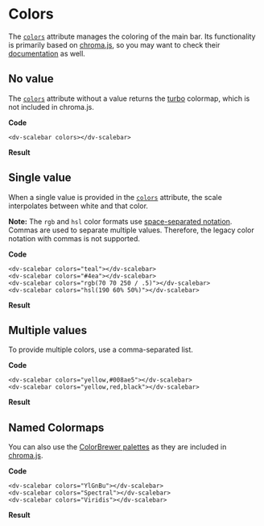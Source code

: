 # Colors

The [`colors`](/docs/colors) attribute manages the coloring of the main bar. Its functionality is primarily based on [chroma.js](https://www.npmjs.com/package/chroma-js), so you may want to check their [documentation](https://gka.github.io/chroma.js/) as well.

## No value

The [`colors`](/docs/colors) attribute without a value returns the [turbo](https://research.google/blog/turbo-an-improved-rainbow-colormap-for-visualization/) colormap, which is not included in chroma.js.

**Code**
```html{4}
<dv-scalebar colors></dv-scalebar>
```
**Result**
<dv-scalebar colors></dv-scalebar>

## Single value

When a single value is provided in the [`colors`](/docs/colors) attribute, the scale interpolates between white and that color.

**Note:** The `rgb` and `hsl` color formats use [space-separated notation](https://developer.mozilla.org/en-US/blog/css-color-module-level-4/#syntax_changes_for_color_functions). Commas are used to separate multiple values. Therefore, the legacy color notation with commas is not supported.

**Code**
```html{4}
<dv-scalebar colors="teal"></dv-scalebar>
<dv-scalebar colors="#4ea"></dv-scalebar>
<dv-scalebar colors="rgb(70 70 250 / .5)"></dv-scalebar>
<dv-scalebar colors="hsl(190 60% 50%)"></dv-scalebar>
```
**Result**
<dv-scalebar colors="teal"></dv-scalebar>
<dv-scalebar colors="#4ea"></dv-scalebar>
<dv-scalebar colors="rgb(70 70 250 / .5)"></dv-scalebar>
<dv-scalebar colors="hsl(190 60% 50%)"></dv-scalebar>

## Multiple values

To provide multiple colors, use a comma-separated list.

**Code**
```html{4}
<dv-scalebar colors="yellow,#008ae5"></dv-scalebar>
<dv-scalebar colors="yellow,red,black"></dv-scalebar>
```
**Result**
<dv-scalebar colors="yellow,#008ae5"></dv-scalebar>
<dv-scalebar colors="yellow,red,black"></dv-scalebar>

## Named Colormaps

You can also use the [ColorBrewer palettes](http://colorbrewer2.org/) as they are included in [chroma.js](https://github.com/gka/chroma.js/blob/main/src/colors/colorbrewer.js#L19-L59).

**Code**
```html{4}
<dv-scalebar colors="YlGnBu"></dv-scalebar>
<dv-scalebar colors="Spectral"></dv-scalebar>
<dv-scalebar colors="Viridis"></dv-scalebar>
```
**Result**
<dv-scalebar colors="YlGnBu"></dv-scalebar>
<dv-scalebar colors="Spectral"></dv-scalebar>
<dv-scalebar colors="Viridis"></dv-scalebar>
